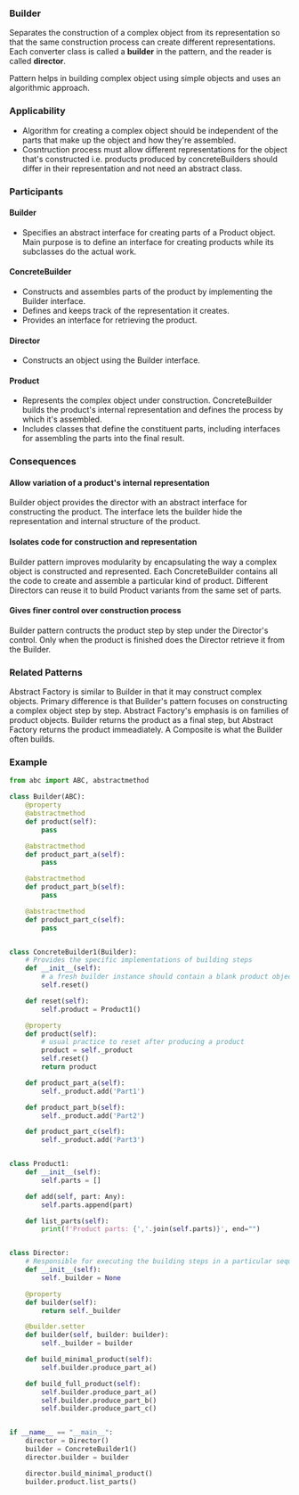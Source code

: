 ### Builder

Separates the construction of a complex object from its representation so that the same construction process can create different representations. Each converter class is called a **builder** in the pattern, and the reader is called **director**.

Pattern helps in building complex object using simple objects and uses an algorithmic approach.

### Applicability

- Algorithm for creating a complex object should be independent of the parts that make up the object and how they're assembled.
- Cosntruction process must allow different representations for the object that's constructed i.e. products produced by concreteBuilders should differ in their representation and not need an abstract class.

### Participants

#### Builder

- Specifies an abstract interface for creating parts of a Product object. Main purpose is to define an interface for creating products while its subclasses do the actual work.

#### ConcreteBuilder

- Constructs and assembles parts of the product by implementing the Builder interface.
- Defines and keeps track of the representation it creates.
- Provides an interface for retrieving the product.

#### Director

- Constructs an object using the Builder interface.

#### Product

- Represents the complex object under construction. ConcreteBuilder builds the product's internal representation and defines the process by which it's assembled.
- Includes classes that define the constituent parts, including interfaces for assembling the parts into the final result.

### Consequences

#### Allow variation of a product's internal representation

Builder object provides the director with an abstract interface for constructing the product. The interface lets the builder hide the representation and internal structure of the product.

#### Isolates code for construction and representation

Builder pattern improves modularity by encapsulating the way a complex object is constructed and represented. Each ConcreteBuilder contains all the code to create and assemble a particular kind of product. Different Directors can reuse it to build Product variants from the same set of parts.

#### Gives finer control over construction process

Builder pattern contructs the product step by step under the Director's control. Only when the product is finished does the Director retrieve it from the Builder.

### Related Patterns

Abstract Factory is similar to Builder in that it may construct complex objects. Primary difference is that Builder's pattern focuses on constructing a complex object step by step. Abstract Factory's emphasis is on families of product objects. Builder returns the product as a final step, but Abstract Factory returns the product immeadiately. A Composite is what the Builder often builds.

### Example

```py
from abc import ABC, abstractmethod

class Builder(ABC):
    @property
    @abstractmethod
    def product(self):
        pass

    @abstractmethod
    def product_part_a(self):
        pass

    @abstractmethod
    def product_part_b(self):
        pass

    @abstractmethod
    def product_part_c(self):
        pass


class ConcreteBuilder1(Builder):
    # Provides the specific implementations of building steps
    def __init__(self):
        # a fresh builder instance should contain a blank product object
        self.reset()

    def reset(self):
        self.product = Product1()

    @property
    def product(self):
        # usual practice to reset after producing a product
        product = self._product
        self.reset()
        return product

    def product_part_a(self):
        self._product.add('Part1')

    def product_part_b(self):
        self._product.add('Part2')

    def product_part_c(self):
        self._product.add('Part3')


class Product1:
    def __init__(self):
        self.parts = []

    def add(self, part: Any):
        self.parts.append(part)

    def list_parts(self):
        print(f'Product parts: {','.join(self.parts)}', end="")


class Director:
    # Responsible for executing the building steps in a particular sequence
    def __init__(self):
        self._builder = None

    @property
    def builder(self):
        return self._builder

    @builder.setter
    def builder(self, builder: builder):
        self._builder = builder

    def build_minimal_product(self):
        self.builder.produce_part_a()

    def build_full_product(self):
        self.builder.produce_part_a()
        self.builder.produce_part_b()
        self.builder.produce_part_c()


if __name__ == "__main__":
    director = Director()
    builder = ConcreteBuilder1()
    director.builder = builder

    director.build_minimal_product()
    builder.product.list_parts()
```
